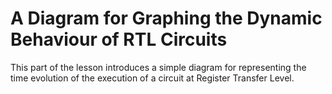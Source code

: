 # A Diagram for Graphing the Dynamic Behaviour of RTL Circuits

This part of the lesson introduces a simple diagram for representing the time evolution of the execution of a circuit at Register Transfer Level.
<div id="sheas_container_3"><div style="width:100%; height:100%"><div class="loader"></div></div></div>

Use the table below to generate the diagram:
<table class="table">
  <thead>
    <tr>
        <th>Input</th>
        <th>Cycle 1</th>
        <th>Cycle 2</th>
        <th>Cycle 3</th>
        <th>Cycle 4</th>
        <th>Cycle 5</th>
        <th>Cycle 6</th>
        <th>Cycle 7</th>
        <th>Cycle 8</th>
    </tr>
  </thead>
  <tbody>
    <tr>
      <th><div><input size=2 type="string" id='2.5.1.1' onchange="save_table(event)"></div></th>
      <th><div><input size=2 type="string" id='2.5.1.2' onchange="save_table(event)"></div></th>
      <th><div><input size=2 type="string" id='2.5.1.3' onchange="save_table(event)"></div></th>
      <th><div><input size=2 type="string" id='2.5.1.4' onchange="save_table(event)"></div></th>
      <th><div><input size=2 type="string" id='2.5.1.5' onchange="save_table(event)"></div></th>
      <th><div><input size=2 type="string" id='2.5.1.6' onchange="save_table(event)"></div></th>
      <th><div><input size=2 type="string" id='2.5.1.7' onchange="save_table(event)"></div></th>
      <th><div><input size=2 type="string" id='2.5.1.8' onchange="save_table(event)"></div></th>
      <th><div><input size=2 type="string" id='2.5.1.9' onchange="save_table(event)"></div></th>
    </tr>
    <tr>
      <th><div><input size=2 type="string" id='2.5.2.1' onchange="save_table(event)"></div></th>
      <th><div><input size=2 type="string" id='2.5.2.2' onchange="save_table(event)"></div></th>
      <th><div><input size=2 type="string" id='2.5.2.3' onchange="save_table(event)"></div></th>
      <th><div><input size=2 type="string" id='2.5.2.4' onchange="save_table(event)"></div></th>
      <th><div><input size=2 type="string" id='2.5.2.5' onchange="save_table(event)"></div></th>
      <th><div><input size=2 type="string" id='2.5.2.6' onchange="save_table(event)"></div></th>
      <th><div><input size=2 type="string" id='2.5.2.7' onchange="save_table(event)"></div></th>
      <th><div><input size=2 type="string" id='2.5.2.8' onchange="save_table(event)"></div></th>
      <th><div><input size=2 type="string" id='2.5.2.9' onchange="save_table(event)"></div></th>
    </tr>
    <tr>
      <th><div><input size=2 type="string" id='2.5.3.1' onchange="save_table(event)"></div></th>
      <th><div><input size=2 type="string" id='2.5.3.2' onchange="save_table(event)"></div></th>
      <th><div><input size=2 type="string" id='2.5.3.3' onchange="save_table(event)"></div></th>
      <th><div><input size=2 type="string" id='2.5.3.4' onchange="save_table(event)"></div></th>
      <th><div><input size=2 type="string" id='2.5.3.5' onchange="save_table(event)"></div></th>
      <th><div><input size=2 type="string" id='2.5.3.6' onchange="save_table(event)"></div></th>
      <th><div><input size=2 type="string" id='2.5.3.7' onchange="save_table(event)"></div></th>
      <th><div><input size=2 type="string" id='2.5.3.8' onchange="save_table(event)"></div></th>
      <th><div><input size=2 type="string" id='2.5.3.9' onchange="save_table(event)"></div></th>
    </tr>
    <tr>
      <th><div><input size=2 type="string" id='2.5.4.1' onchange="save_table(event)"></div></th>
      <th><div><input size=2 type="string" id='2.5.4.2' onchange="save_table(event)"></div></th>
      <th><div><input size=2 type="string" id='2.5.4.3' onchange="save_table(event)"></div></th>
      <th><div><input size=2 type="string" id='2.5.4.4' onchange="save_table(event)"></div></th>
      <th><div><input size=2 type="string" id='2.5.4.5' onchange="save_table(event)"></div></th>
      <th><div><input size=2 type="string" id='2.5.4.6' onchange="save_table(event)"></div></th>
      <th><div><input size=2 type="string" id='2.5.4.7' onchange="save_table(event)"></div></th>
      <th><div><input size=2 type="string" id='2.5.4.8' onchange="save_table(event)"></div></th>
      <th><div><input size=2 type="string" id='2.5.4.9' onchange="save_table(event)"></div></th>
    </tr>
    <tr>
      <th><div><input size=2 type="string" id='2.5.5.1' onchange="save_table(event)"></div></th>
      <th><div><input size=2 type="string" id='2.5.5.2' onchange="save_table(event)"></div></th>
      <th><div><input size=2 type="string" id='2.5.5.3' onchange="save_table(event)"></div></th>
      <th><div><input size=2 type="string" id='2.5.5.4' onchange="save_table(event)"></div></th>
      <th><div><input size=2 type="string" id='2.5.5.5' onchange="save_table(event)"></div></th>
      <th><div><input size=2 type="string" id='2.5.5.6' onchange="save_table(event)"></div></th>
      <th><div><input size=2 type="string" id='2.5.5.7' onchange="save_table(event)"></div></th>
      <th><div><input size=2 type="string" id='2.5.5.8' onchange="save_table(event)"></div></th>
      <th><div><input size=2 type="string" id='2.5.5.9' onchange="save_table(event)"></div></th>
    </tr>
    <tr>
      <th><div><input size=2 type="string" id='2.5.6.1' onchange="save_table(event)"></div></th>
      <th><div><input size=2 type="string" id='2.5.6.2' onchange="save_table(event)"></div></th>
      <th><div><input size=2 type="string" id='2.5.6.3' onchange="save_table(event)"></div></th>
      <th><div><input size=2 type="string" id='2.5.6.4' onchange="save_table(event)"></div></th>
      <th><div><input size=2 type="string" id='2.5.6.5' onchange="save_table(event)"></div></th>
      <th><div><input size=2 type="string" id='2.5.6.6' onchange="save_table(event)"></div></th>
      <th><div><input size=2 type="string" id='2.5.6.7' onchange="save_table(event)"></div></th>
      <th><div><input size=2 type="string" id='2.5.6.8' onchange="save_table(event)"></div></th>
      <th><div><input size=2 type="string" id='2.5.6.9' onchange="save_table(event)"></div></th>
    </tr>
    <tr>
      <th><div><input size=2 type="string" id='2.5.7.1' onchange="save_table(event)"></div></th>
      <th><div><input size=2 type="string" id='2.5.7.2' onchange="save_table(event)"></div></th>
      <th><div><input size=2 type="string" id='2.5.7.3' onchange="save_table(event)"></div></th>
      <th><div><input size=2 type="string" id='2.5.7.4' onchange="save_table(event)"></div></th>
      <th><div><input size=2 type="string" id='2.5.7.5' onchange="save_table(event)"></div></th>
      <th><div><input size=2 type="string" id='2.5.7.6' onchange="save_table(event)"></div></th>
      <th><div><input size=2 type="string" id='2.5.7.7' onchange="save_table(event)"></div></th>
      <th><div><input size=2 type="string" id='2.5.7.8' onchange="save_table(event)"></div></th>
      <th><div><input size=2 type="string" id='2.5.7.9' onchange="save_table(event)"></div></th>
    </tr>
    <tr>
      <th><div><input size=2 type="string" id='2.5.8.1' onchange="save_table(event)"></div></th>
      <th><div><input size=2 type="string" id='2.5.8.2' onchange="save_table(event)"></div></th>
      <th><div><input size=2 type="string" id='2.5.8.3' onchange="save_table(event)"></div></th>
      <th><div><input size=2 type="string" id='2.5.8.4' onchange="save_table(event)"></div></th>
      <th><div><input size=2 type="string" id='2.5.8.5' onchange="save_table(event)"></div></th>
      <th><div><input size=2 type="string" id='2.5.8.6' onchange="save_table(event)"></div></th>
      <th><div><input size=2 type="string" id='2.5.8.7' onchange="save_table(event)"></div></th>
      <th><div><input size=2 type="string" id='2.5.8.8' onchange="save_table(event)"></div></th>
      <th><div><input size=2 type="string" id='2.5.8.9' onchange="save_table(event)"></div></th>
    </tr>
    <tr>
      <th><div><input size=2 type="string" id='2.5.9.1' onchange="save_table(event)"></div></th>
      <th><div><input size=2 type="string" id='2.5.9.2' onchange="save_table(event)"></div></th>
      <th><div><input size=2 type="string" id='2.5.9.3' onchange="save_table(event)"></div></th>
      <th><div><input size=2 type="string" id='2.5.9.4' onchange="save_table(event)"></div></th>
      <th><div><input size=2 type="string" id='2.5.9.5' onchange="save_table(event)"></div></th>
      <th><div><input size=2 type="string" id='2.5.9.6' onchange="save_table(event)"></div></th>
      <th><div><input size=2 type="string" id='2.5.9.7' onchange="save_table(event)"></div></th>
      <th><div><input size=2 type="string" id='2.5.9.8' onchange="save_table(event)"></div></th>
      <th><div><input size=2 type="string" id='2.5.9.9' onchange="save_table(event)"></div></th>
    </tr>
  </tbody>
</table>

Daily activity of a 24/7 laundry.

| Hours | 8:00-13:15 | 13:15-18:30 | 18:30-23.45 | 23:45-5:00 | 5:00-10:15 |
|:-:|:-:|:-:|:-:|:-:|:-:|
| Client 1 | Wash+Dry+Iron | | | | |
| Client 2 | |Wash+Dry+Iron | | | | 
| Client 3 | ||Wash+Dry+Iron | | | 
| Client 4 | |||Wash+Dry+Iron | | 
| Client 5 | ||||Wash+Dry+Iron | 

<details>
  <summary>The solution, for a laundry business.</summary>

| Hours | 8:00-10:00 | 10:00-12:00 | 12:00-14:00 | 14:00-16:00 | 16:00-18:00 | 18:00-20:00| 20:00-22:00 |
|:-:|:-:|:-:|:-:|:-:|:-:|:-:|:-:|
| Client 1 | Washes (and waits 15 min) | Dries (and waits 30 min) | Irons | | | | |
| Client 2 | |Washes (and waits 15 min) | Dries (and waits 30 min) | Irons | | | |
| Client 3 | ||Washes (and waits 15 min) | Dries (and waits 30 min) | Irons | | |
| Client 4 | |||Washes (and waits 15 min) | Dries (and waits 30 min) | Irons | |
| Client 5 | ||||Washes (and waits 15 min) | Dries (and waits 30 min) | Irons |

</details>

<style type="text/css">
   input {font-weight:bold;}
</style>

<script>
    for (var i=1; i<10; i++) {
        for (var j=1; j<10; j++) {
            var id = '2.5.' + i + '.' + j
            document.getElementById(id).value = localStorage.getItem(id)
        }
    }
    function save_table(e) { localStorage.setItem(e.target.id, document.getElementById(e.target.id).value) }
</script>

## Transcript

Let us now introduce a way to graph the dynamic behaviour of RTL circuits. The only difference between the circuit below and the previous ones is that this executes two operations within the two registers: an exponentiation to the power of two, and an increment. Therefore, given input 'x', we expect output to be 'x' to the power of two plus one. Note that the multiply chip does not feature the whole circuit down to nand gates, as it would be extremely complicated: it 'cheats' with an ad hoc component and an artificial fixed propagation delay. 

The graph has the cycles on the x axis, read from left to right, and the inputs given to the circuits on the y axis, read from top to bottom. In a nutshell, it keeps track of which input was being processed by the circuit at each cycle. At the crossing between the cycle and the input we are considering, we write the operation that has been carried on that input in that cycle.

Let us now compile the graph while manually advancing the simulation. Let us pause it, inspect the clock signal, the input and the output, and enable the registers. Let's set the first input at zero, write it in the table, and advance by one clock cycle. We will see that though the input has been sample by the rising edge of the cycle, the output has not updated yet, as it will at the next rising edge. Remember that we consider the beginning of a clock cycle as its rising edge and the end of it at the step just before the next rising edge. 

At this point the operation of the circuit has been done on the first input, that is exponentiation and increment, so we write it down under cycle 1. We can therefore write the new output, let's say 5, and advance by one cycle.  

We can see the result for the first input being sampled, and we can compile the diagram with the operation at cycle 2. Then we start over again. New input, write the input in the table, advance one cycle and write the operation on the table.

After a few steps we have a compiled table, that we can read in the following manner. What operation was done to input of value 5 in cycle 2? We read exponentiation and increment. What operation was done on input of value 12 at cycle 4? We read none. The reason why we have values only on the diagonal is because the present circuit can only process one input at the time, which means that each input is processed in one clock cycle from beginning to end. For now, let us keep how this diagram is constructed in mind, but let us not forget the original topic: that of propagation delays and the constraint they set on the clock speed. 

Imagine being the engineer who designed this circuit and that wants to process inputs faster. How can we modify the RTL circuit so that it maintains functionality but speeds calculations? Let us try to get to an answer with an analogy.

Imagine being the manager of a laundry business open 24/7, which offers a washing machine which takes 1.45h to operate, a dryer which takes 1.30h and an ironer which takes 2h. One client comes in, uses the room with the three machines and then levaes, much like one input of the circuit above, which enters the input register, is processed, and exits the output register. With this organization each client keeps the room busy for 5.15 hours, and we can see a diagram similar to what we compiled before, in which each time frame contains the entire cleaning process of only one client. How then can we optimize the profits of the laundry business?

The simplest solution is the most intuitive: letting three clients use the three machines at the same time in a linear fashion, that is a client starts using the next machine in the cleaning process when the previous client finishes using it. This means that the clients proceed to the next machine with the same frequency as the slowest process, in this case every two hours because of the ironer. Each client therefore completes the cleaning process in 6 hours instead of 5.15 hours, but the laundry processes one client every two hours instead of one every 5.15 hours. You can see how the diagram transforms: now, time frames are much smaller, each contains up to three different clients at the three different stages of the cleaning process, and processing the same amount of clients takes therefore way less time.
